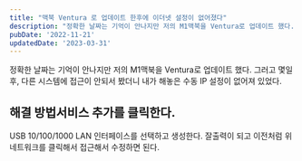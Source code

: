 ```yaml
---
title: "맥북 Ventura 로 업데이트 한후에 이더넷 설정이 없어졌다"
description: "정확한 날짜는 기억이 안나지만 저의 M1맥북을 Ventura로 업데이트 했다.  그러고 몇일 후, 다른 시스템에 접근이 안되서 봤더니 내가 해놓은 수동 IP 설정이 없어져 있었다.   해결 방법  서비스 추가를 클릭한다.  USB 10/100/1000 LAN 인터페이스를 선택하고 생성한..."
pubDate: '2022-11-21'
updatedDate: '2023-03-31'
---
```


정확한 날짜는 기억이 안나지만 저의 M1맥북을 Ventura로 업데이트 했다.
그러고 몇일 후, 다른 시스템에 접근이 안되서 봤더니 내가 해놓은 수동 IP 설정이 없어져 있었다.

## 해결 방법서비스 추가를 클릭한다.

USB 10/100/1000 LAN 인터페이스를 선택하고 생성한다.
잘출력이 되고 이전처럼 위 네트워크를 클릭해서 접근해서 수정하면 된다.